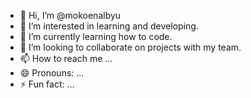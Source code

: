 - 👋 Hi, I’m @mokoenalbyu
- 👀 I’m interested in learning and developing.
- 🌱 I’m currently learning how to code.
- 💞️ I’m looking to collaborate on projects with my team.
- 📫 How to reach me ...
- 😄 Pronouns: ...
- ⚡ Fun fact: ...

<!---
mokoenalbyu/mokoenalbyu is a ✨ special ✨ repository because its `README.md` (this file) appears on your GitHub profile.
You can click the Preview link to take a look at your changes.
--->
